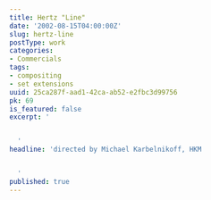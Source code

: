 ```yaml
---
title: Hertz "Line"
date: '2002-08-15T04:00:00Z'
slug: hertz-line
postType: work
categories:
- Commercials
tags:
- compositing
- set extensions
uuid: 25ca287f-aad1-42ca-ab52-e2fbc3d99756
pk: 69
is_featured: false
excerpt: '


  '
headline: 'directed by Michael Karbelnikoff, HKM


  '
published: true
---
```




